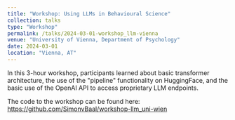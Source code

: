 ```yaml
---
title: "Workshop: Using LLMs in Behavioural Science"
collection: talks
type: "Workshop"
permalink: /talks/2024-03-01-workshop_llm-vienna
venue: "University of Vienna, Department of Psychology"
date: 2024-03-01
location: "Vienna, AT"
---
```


In this 3-hour workshop, participants learned about basic transformer architecture, the use of the "pipeline" functionality on HuggingFace, and the basic use of the OpenAI API to access proprietary LLM endpoints.

The code to the workshop can be found here:
https://github.com/SimonvBaal/workshop-llm_uni-wien
